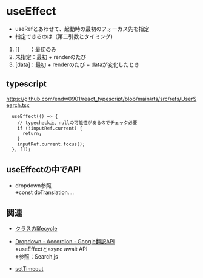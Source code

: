 # useEffect

- useRefとあわせて、起動時の最初のフォーカス先を指定
- 指定できるのは（第二引数とタイミング)
1. []　　：最初のみ
2. 未指定：最初 + renderのたび
3. [data]：最初 + renderのたび + dataが変化したとき

## typescript
https://github.com/endw0901/react_typescript/blob/main/rts/src/refs/UserSearch.tsx

```
  useEffect(() => {
    // typecheck上、nullの可能性があるのでチェック必要
    if (!inputRef.current) {
      return;
    }
    inputRef.current.focus();
  }, []);
```

## useEffectの中でAPI
- dropdown参照 <br>
※const doTranslation....

## 関連

- [クラスのlifecycle](https://github.com/endw0901/react_typescript/blob/main/lifecycle.md)


- [Dropdown・Accordion・Google翻訳API](https://github.com/endw0901/react_typescript/tree/main/dropdown_translate/src) <br>
※useEffectとasync await API <br>
※参照：Search.js <br>


- [setTimeout](https://github.com/endw0901/react_typescript/blob/main/setTimeout.md)
